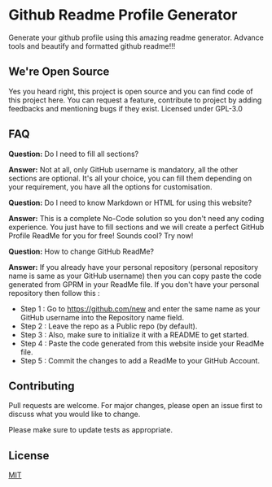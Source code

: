 # Github Readme Profile Generator

Generate your github profile using this amazing readme generator. Advance tools and beautify and formatted github readme!!!


## We're Open Source
Yes you heard right, this project is open source and you can find code of this project here. You can request a feature, contribute to project by adding feedbacks and mentioning bugs if they exist. Licensed under GPL-3.0

## FAQ
**Question:** Do I need to fill all sections?

**Answer:** Not at all, only GitHub username is mandatory, all the other sections are optional. It's all your choice, you can fill them depending on your requirement, you have all the options for customisation.

**Question:** Do I need to know Markdown or HTML for using this website?

**Answer:** This is a complete No-Code solution so you don't need any coding experience. You just have to fill sections and we will create a perfect GitHub Profile ReadMe for you for free! Sounds cool? Try now!

**Question:** How to change GitHub ReadMe?

**Answer:** If you already have your personal repository (personal repository name is same as your GitHub username) then you can copy paste the code generated from GPRM in your ReadMe file. If you don't have your personal repository then follow this :
* Step 1 : Go to https://github.com/new and enter the same name as your GitHub username into the Repository name field.
* Step 2 : Leave the repo as a Public repo (by default).
* Step 3 : Also, make sure to initialize it with a README to get started.
* Step 4 : Paste the code generated from this website inside your ReadMe file.
* Step 5 : Commit the changes to add a ReadMe to your GitHub Account.


## Contributing
Pull requests are welcome. For major changes, please open an issue first to discuss what you would like to change.

Please make sure to update tests as appropriate.

## License
[MIT](https://choosealicense.com/licenses/mit/)